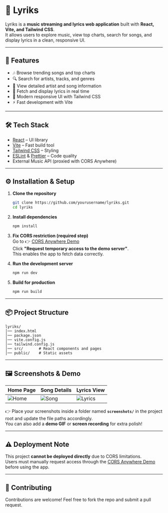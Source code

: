 # 🎵 Lyriks

Lyriks is a **music streaming and lyrics web application** built with **React, Vite, and Tailwind CSS**.  
It allows users to explore music, view top charts, search for songs, and display lyrics in a clean, responsive UI.

---

## 🚀 Features

- 🎶 Browse trending songs and top charts
- 🔍 Search for artists, tracks, and genres
- 📌 View detailed artist and song information
- 📝 Fetch and display lyrics in real time
- 🎨 Modern responsive UI with Tailwind CSS
- ⚡️ Fast development with Vite

---

## 🛠️ Tech Stack

- [React](https://react.dev/) – UI library
- [Vite](https://vitejs.dev/) – Fast build tool
- [Tailwind CSS](https://tailwindcss.com/) – Styling
- [ESLint](https://eslint.org/) & [Prettier](https://prettier.io/) – Code quality
- External Music API (proxied with CORS Anywhere)

---

## ⚙️ Installation & Setup

1. **Clone the repository**

   ```bash
   git clone https://github.com/yourusername/lyriks.git
   cd lyriks
   ```

2. **Install dependencies**

   ```bash
   npm install
   ```

3. **Fix CORS restriction (required step)**  
   Go to 👉 [CORS Anywhere Demo](https://cors-anywhere.herokuapp.com/corsdemo)  
   Click **"Request temporary access to the demo server"**.  
   This enables the app to fetch data correctly.

4. **Run the development server**

   ```bash
   npm run dev
   ```

5. **Build for production**
   ```bash
   npm run build
   ```

---

## 📦 Project Structure

```
lyriks/
│── index.html
│── package.json
│── vite.config.js
│── tailwind.config.js
│── src/       # React components and pages
│── public/    # Static assets
```

---

## 🖼️ Screenshots & Demo

| Home Page                     | Song Details                  | Lyrics View                       |
| ----------------------------- | ----------------------------- | --------------------------------- |
| ![Home](screenshots/home.png) | ![Song](screenshots/song.png) | ![Lyrics](screenshots/lyrics.png) |

👉 Place your screenshots inside a folder named **`screenshots/`** in the project root and update the file paths accordingly.  
You can also add a **demo GIF** or **screen recording** for extra polish!

---

## ⚠️ Deployment Note

This project **cannot be deployed directly** due to CORS limitations.  
Users must manually request access through the [CORS Anywhere Demo](https://cors-anywhere.herokuapp.com/corsdemo) before using the app.

---

## 🤝 Contributing

Contributions are welcome! Feel free to fork the repo and submit a pull request.

